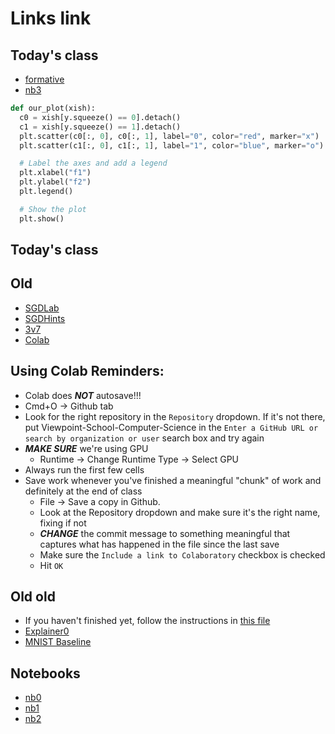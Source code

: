 # Links link
<base target="_blank">

## Today's class
* [formative](https://app.formative.com/formatives/643464176fc04258279ce43f)
* [nb3](https://colab.research.google.com)

```python
def our_plot(xish):
  c0 = xish[y.squeeze() == 0].detach()
  c1 = xish[y.squeeze() == 1].detach()
  plt.scatter(c0[:, 0], c0[:, 1], label="0", color="red", marker="x")
  plt.scatter(c1[:, 0], c1[:, 1], label="1", color="blue", marker="o")

  # Label the axes and add a legend
  plt.xlabel("f1")
  plt.ylabel("f2")
  plt.legend()

  # Show the plot
  plt.show()
```

## Today's class


## Old
* [SGDLab](https://colab.research.google.com/drive/1GkfznyWpRY9UG2KOd5582CW3GNkNAxTq?usp=sharing)
* [SGDHints](https://docs.google.com/document/d/1hKkVE020ATYQwF9Jiz63d-RLW67xCelBpIjW-dFbU8E/edit?usp=sharing)
* [3v7](files/3v7Logistic.md)
* [Colab](https://colab.research.google.com)


## Using Colab Reminders:
* Colab does ***NOT*** autosave!!!
* Cmd+O -> Github tab
* Look for the right repository in the `Repository` dropdown. If it's not there, put Viewpoint-School-Computer-Science in the `Enter a GitHub URL or search by organization or user` search box and try again
* ***MAKE SURE*** we're using GPU
    - Runtime -> Change Runtime Type -> Select GPU
* Always run the first few cells
* Save work whenever you've finished a meaningful "chunk" of work and definitely at the end of class
    - File -> Save a copy in Github.
    - Look at the Repository dropdown and make sure it's the right name, fixing if not
    - ***CHANGE*** the commit message to something meaningful that captures what has happened in the file since the last save
    - Make sure the `Include a link to Colaboratory` checkbox is checked
    - Hit `OK`

## Old old
* If you haven't finished yet, follow the instructions in [this file](files/semEnd.md)
* [Explainer0](files/Explainer0.md)
* [MNIST Baseline](files/MNIST%20Baseline%20Lab.md)
## Notebooks
* [nb0](https://classroom.github.com/a/33Mmonxf)
* [nb1](https://classroom.github.com/a/fBX28OVT)
* [nb2](https://classroom.github.com/a/se-cm7LL)

